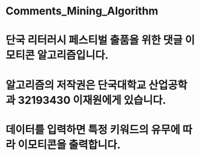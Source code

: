 # Comments_Mining_Algorithm
# 단국 리터러시 페스티벌 출품을 위한 댓글 이모티콘 알고리즘입니다.
# 알고리즘의 저작권은 단국대학교 산업공학과 32193430 이재원에게 있습니다.
# 데이터를 입력하면 특정 키워드의 유무에 따라 이모티콘을 출력합니다.
